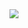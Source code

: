 <img src="https://capsule-render.vercel.app/api?type=waving&color=7fffd4&height=300&section=header&text=1hcoj😂&fontSize=90&fontColor=FFFFFF&fontAlign=70" />

<!--
**1hcoj/1hcoj** is a ✨ _special_ ✨ repository because its `README.md` (this file) appears on your GitHub profile.

Here are some ideas to get you started:

- 🔭 I’m currently working on ...
- 🌱 I’m currently learning ...
- 👯 I’m looking to collaborate on ...
- 🤔 I’m looking for help with ...
- 💬 Ask me about ...
- 📫 How to reach me: ...
- 😄 Pronouns: ...
- ⚡ Fun fact: ...
-->


